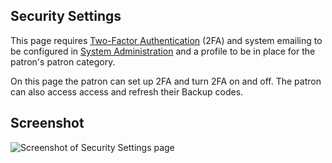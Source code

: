 ## Security Settings

This page requires [Two-Factor Authentication](/Admin/HelpManual?page=Two-Factor-Authentication) (2FA) and system emailing to be configured in [System Administration](/Admin/HelpManual?page=System-Administration) and a profile to be in place for the patron's patron category.

On this page the patron can set up 2FA and turn 2FA on and off. The patron can also access access and refresh their Backup codes.

## Screenshot

![Screenshot of Security Settings page](/manual/images/Security_Settings_SS.png)
